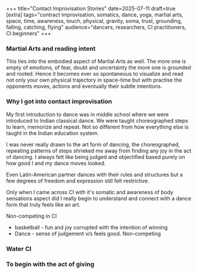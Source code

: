+++
title="Contact Improvisation Stories"
date=2025-07-11
draft=true
[extra]
tags="contract improvisation, somatics, dance, yoga, martial arts, space, time, awareness, touch, physical, gravity, soma, trust, grounding, falling, catching, flying"
audience="dancers, researchers, CI practitioners, CI beginners"
+++

### Martial Arts and reading intent

This ties into the embodied aspect of Martial Arts as well. The more one is
empty of emotions, of fear, doubt and uncertainty the more one is grounded and
rooted. Hence it becomes ever so spontaneous to visualize and read not only
your own physical trajectory in space-time but with practise the opponents
moves, actions and eventually their subtle intentions.

###  Why I got into contact improvisation

My first introduction to dance was in middle school where we were introduced
to Indian classical dance. We were taught choreographed steps to learn,
memorize and repeat. Not so different from how everything else is taught in
the Indian education system.

I was never really drawn to the art form of dancing, the choreographed,
repeating patterns of steps shrieked me away from finding any joy in the act
of dancing. I always felt like being judged and objectified based purely on
how good I and my dance moves looked.

Even Latin-American partner dances with their rules and structures but a few
degrees of freedom and expression still felt restrictive.

Only when I came across CI with it's somatic and awareness of body sensations
aspect did I really begin to understand and connect with a dance form that
truly feels like an art.

Non-competing in CI
* basketball - fun and joy corrupted with the intention of winning
* Dance - sense of judgement v/s feels good. Non-competing

### Water CI

### To begin with the act of giving
